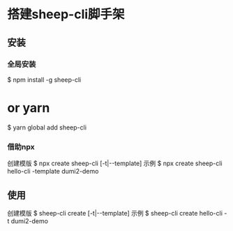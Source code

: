 # 搭建sheep-cli脚手架

## 安装
### 全局安装
$ npm install -g sheep-cli
# or yarn
$ yarn global add sheep-cli

### 借助npx
创建模版
$ npx create sheep-cli <name> [-t|--template]
示例
$ npx create sheep-cli hello-cli -template dumi2-demo

## 使用
创建模版
$ sheep-cli create <name> [-t|--template]
示例
$ sheep-cli create hello-cli -t dumi2-demo
